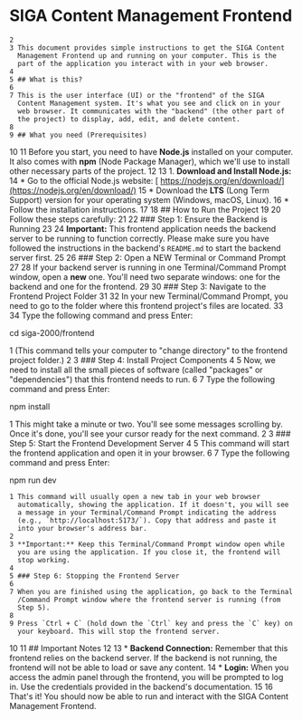  # SIGA Content Management Frontend
    2 
    3 This document provides simple instructions to get the SIGA Content
      Management Frontend up and running on your computer. This is the
      part of the application you interact with in your web browser.
    4 
    5 ## What is this?
    6 
    7 This is the user interface (UI) or the "frontend" of the SIGA
      Content Management system. It's what you see and click on in your
      web browser. It communicates with the "backend" (the other part of
      the project) to display, add, edit, and delete content.
    8 
    9 ## What you need (Prerequisites)
   10 
   11 Before you start, you need to have **Node.js** installed on your
      computer. It also comes with **npm** (Node Package Manager), which
      we'll use to install other necessary parts of the project.
   12 
   13 1.  **Download and Install Node.js:**
   14     *   Go to the official Node.js website: [
      https://nodejs.org/en/download/](https://nodejs.org/en/download/)
   15     *   Download the **LTS** (Long Term Support) version for your
      operating system (Windows, macOS, Linux).
   16     *   Follow the installation instructions.
   17 
   18 ## How to Run the Project
   19 
   20 Follow these steps carefully:
   21 
   22 ### Step 1: Ensure the Backend is Running
   23 
   24 **Important:** This frontend application needs the backend server to
      be running to function correctly. Please make sure you have followed
      the instructions in the backend's `README.md` to start the backend
      server first.
   25 
   26 ### Step 2: Open a NEW Terminal or Command Prompt
   27 
   28 If your backend server is running in one Terminal/Command Prompt
      window, open a **new** one. You'll need two separate windows: one
      for the backend and one for the frontend.
   29 
   30 ### Step 3: Navigate to the Frontend Project Folder
   31 
   32 In your new Terminal/Command Prompt, you need to go to the folder
      where this frontend project's files are located.
   33 
   34 Type the following command and press Enter:

  cd siga-2000/frontend


   1 (This command tells your computer to "change directory" to the
     frontend project folder.)
   2 
   3 ### Step 4: Install Project Components
   4 
   5 Now, we need to install all the small pieces of software (called
     "packages" or "dependencies") that this frontend needs to run.
   6 
   7 Type the following command and press Enter:

  npm install


   1 This might take a minute or two. You'll see some messages scrolling 
     by. Once it's done, you'll see your cursor ready for the next 
     command.
   2 
   3 ### Step 5: Start the Frontend Development Server
   4 
   5 This command will start the frontend application and open it in your
     browser.
   6 
   7 Type the following command and press Enter:

  npm run dev


    1 This command will usually open a new tab in your web browser
      automatically, showing the application. If it doesn't, you will see 
      a message in your Terminal/Command Prompt indicating the address 
      (e.g., `http://localhost:5173/`). Copy that address and paste it 
      into your browser's address bar.
    2 
    3 **Important:** Keep this Terminal/Command Prompt window open while
      you are using the application. If you close it, the frontend will
      stop working.
    4 
    5 ### Step 6: Stopping the Frontend Server
    6 
    7 When you are finished using the application, go back to the Terminal
      /Command Prompt window where the frontend server is running (from
      Step 5).
    8 
    9 Press `Ctrl + C` (hold down the `Ctrl` key and press the `C` key) on
      your keyboard. This will stop the frontend server.
   10 
   11 ## Important Notes
   12 
   13 *   **Backend Connection:** Remember that this frontend relies on
      the backend server. If the backend is not running, the frontend will
      not be able to load or save any content.
   14 *   **Login:** When you access the admin panel through the frontend,
      you will be prompted to log in. Use the credentials provided in the
      backend's documentation.
   15 
   16 That's it! You should now be able to run and interact with the SIGA 
      Content Management Frontend.